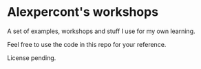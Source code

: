 # Alexpercont's workshops

A set of examples, workshops and stuff I use for my own learning.

Feel free to use the code in this repo for your reference.

License pending.